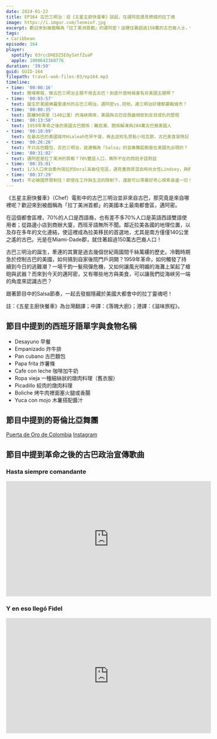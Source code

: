 ```yaml
---
date: 2024-01-22
title: EP164 古巴三明治：從《五星主廚快餐車》談起，在邁阿密遇見燃燒的拉丁魂
image: https://i.imgur.com/lenmiof.jpg
excerpt: 歡迎來到被戲稱為「拉丁美洲首都」的邁阿密！這裡住著超過150萬的古巴裔人士，他們究竟如何來到這裡？兩國間千絲萬縷的關係，又如何持續改變著邁阿密的面貌？跟著我們去發掘藏於美國大都會中的拉丁靈魂吧！
tags:
- Caribbean
episode: 164
player:
  spotify: 03rccDHEDZ5EOySatfZuaP
  apple: 1000642360776
duration: '39:50'
guid: GUID-164
filepath: travel-wok-files-03/ep164.mp3
timeline:
- time: '00:00:16'
  text: 開場寒暄，做古巴三明治主題不用去古巴！到底什麼時候會有非美國主題啊？
- time: '00:03:57'
  text: 誕生於美國佛羅里達州的古巴三明治，邁阿密vs.坦帕，連三明治好壞都要戰城市？
- time: '00:08:35'
  text: 距離90英里（140公里）的海峽兩岸，美國與古巴從唇齒相依到反目成仇的歷程
- time: '00:13:50'
  text: 1959年革命之後的美國古巴關係：難民潮、關係解凍與284萬古巴裔美國人
- time: '00:18:09'
  text: 在最古巴的美國城市Hialeah吃早午餐，再去逛知名景點小哈瓦那，古巴美食冒險記
- time: '00:26:26'
  text: 不只古巴麵包、古巴三明治，就連稱為「Salsa」的音樂舞蹈都是在美國先出現的？
- time: '00:31:02'
  text: 邁阿密是拉丁美洲的首都？70%雙語人口，無所不在的西班牙語對話
- time: '00:35:01'
  text: 1/3人口來自委內瑞拉的Doral高級住宅區，遇見墨西哥混血時尚女性Lindsey，與熱愛自己文化的哥倫比亞舞團
- time: '00:37:29'
  text: 不必被國界限制住！即使在工作與生活的限制下，還是可以帶著好奇心探索身邊一切！
---
```

《五星主廚快餐車》（Chef）電影中的古巴三明治並非來自古巴，那究竟是來自哪裡呢？歡迎來到被戲稱為「拉丁美洲首都」的美國本土最南都會區，邁阿密。

在這個都會區裡，70%的人口是西語裔，也有差不多70%人口是英語西語雙語使用者；從路邊小店到商辦大廈，西班牙語無所不聞。鄰近拉美各國的地理位置，以及存在多年的文化連結，使這裡成為拉美移民的首選地，尤其是南方僅僅140公里之遙的古巴。光是在Miami-Dade郡，就住著超過150萬古巴裔人口！

古巴三明治的誕生，牽連的其實是過去幾個世紀兩國間千絲萬縷的歷史。冷戰時期急於控制古巴的美國，如何搞到自家後院門戶洞開？1959年革命，如何觸發了持續到今日的逃難潮？一場千鈞一髮飛彈危機，又如何讓風光明媚的海灘上架起了槍砲與武器？而來到今天的邁阿密，又有哪些地方與美食，可以讓我們從海峽另一端的角度來認識古巴？

跟著節目中的Salsa節奏，一起去發掘隱藏於美國大都會中的拉丁靈魂吧！

註：《五星主廚快餐車》為台灣翻譯；中譯：《落魄大廚》；港譯：《滋味旅程》。

## 節目中提到的西班牙語單字與食物名稱

* Desayuno 早餐
* Empanizado 炸牛排
* Pan cubano 古巴麵包
* Papa frita 炸薯條
* Cafe con leche 咖啡加牛奶
* Ropa vieja 一種細絲狀的燉肉料理（舊衣服）
* Picadillo 絞肉的燉肉料理
* Boliche 烤牛肉裡面塞火腿或香腸
* Yuca con mojo 木薯搭配醬汁

## 節目中提到的哥倫比亞舞團

[Puerta de Oro de Colombia](https://www.pdodc.com/) [Instagram](https://www.instagram.com/puertadeorodecolombia/)

## 節目中提到革命之後的古巴政治宣傳歌曲

### Hasta siempre comandante

<iframe width="560" height="315" src="https://www.youtube.com/embed/YTNUiAanUQU?si=vWhpvIfyP8kRBXfD" title="YouTube video player" frameborder="0" allow="accelerometer; autoplay; clipboard-write; encrypted-media; gyroscope; picture-in-picture; web-share" allowfullscreen></iframe>

### Y en eso llegó Fidel

<iframe width="560" height="315" src="https://www.youtube.com/embed/Kv4QdQ5Sb2o?si=1vK9trZQPWBOxz4k" title="YouTube video player" frameborder="0" allow="accelerometer; autoplay; clipboard-write; encrypted-media; gyroscope; picture-in-picture; web-share" allowfullscreen></iframe>
